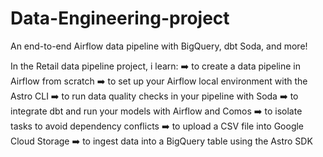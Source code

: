 # Data-Engineering-project
An end-to-end Airflow data pipeline with BigQuery, dbt Soda, and more!


In the Retail data pipeline project, i learn:
➡️ to create a data pipeline in Airflow from scratch
➡️ to set up your Airflow local environment with the Astro CLI
➡️ to run data quality checks in your pipeline with Soda
➡️ to integrate dbt and run your models with Airflow and Comos
➡️ to isolate tasks to avoid dependency conflicts
➡️ to upload a CSV file into Google Cloud Storage 
➡️ to ingest data into a BigQuery table using the Astro SDK

